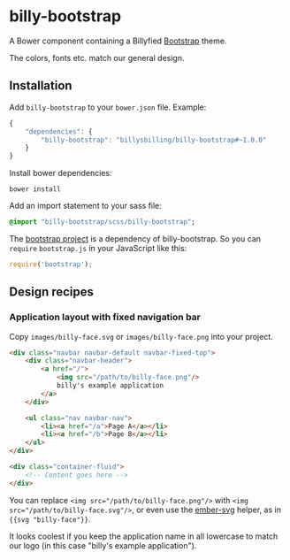 billy-bootstrap
===============

A Bower component containing a Billyfied [Bootstrap](http://getbootstrap.com/)
theme.

The colors, fonts etc. match our general design.


## Installation

Add `billy-bootstrap` to your `bower.json` file. Example:

```javascript
{
    "dependencies": {
        "billy-bootstrap": "billysbilling/billy-bootstrap#~1.0.0"
    }
}
```

Install bower dependencies:

```
bower install
```

Add an import statement to your sass file:

```sass
@import "billy-bootstrap/scss/billy-bootstrap";
```

The [bootstrap project](https://github.com/twbs/bootstrap) is a dependency of
billy-bootstrap. So you can `require` `bootstrap.js` in your JavaScript like
this:

```javascript
require('bootstrap');
```


## Design recipes

### Application layout with fixed navigation bar

Copy `images/billy-face.svg` or `images/billy-face.png` into your
project.

```html
<div class="navbar navbar-default navbar-fixed-top">
    <div class="navbar-header">
        <a href="/">
            <img src="/path/to/billy-face.png"/>
            billy's example application
        </a>
    </div>

    <ul class="nav navbar-nav">
        <li><a href="/a">Page A</a></li>
        <li><a href="/b">Page B</a></li>
    </ul>
</div>

<div class="container-fluid">
    <!-- Content goes here -->
</div>
```

You can replace `<img src="/path/to/billy-face.png"/>` with
`<img src="/path/to/billy-face.svg"/>`, or even use the
[ember-svg](https://github.com/billysbilling/ember-svg) helper, as in
`{{svg "billy-face"}}`.

It looks coolest if you keep the application name in all lowercase to match our
logo (in this case "billy's example application").

